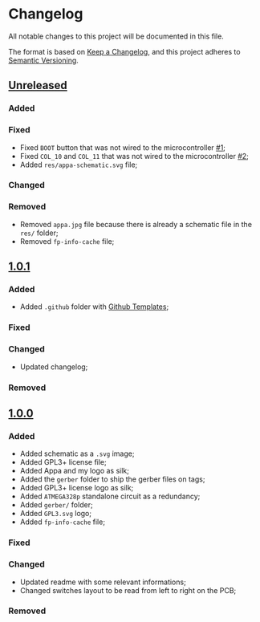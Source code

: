 # Changelog

All notable changes to this project will be documented in this file.

The format is based on [Keep a Changelog](https://keepachangelog.com/en/1.0.0/),
and this project adheres to [Semantic Versioning](https://semver.org/spec/v2.0.0.html).

## [Unreleased]

### Added

### Fixed

* Fixed `BOOT` button that was not wired to the microcontroller [#1](https://github.com/Calebe94/appa-pcb/issues/1);
* Fixed `COL_10` and `COL_11` that was not wired to the microcontroller [#2](https://github.com/Calebe94/appa-pcb/issues/2); 
* Added `res/appa-schematic.svg` file;

### Changed

### Removed

* Removed `appa.jpg` file because there is already a schematic file in the `res/` folder;
* Removed `fp-info-cache` file;

## [1.0.1]

### Added

* Added `.github` folder with [Github Templates](https://docs.github.com/en/communities/using-templates-to-encourage-useful-issues-and-pull-requests/configuring-issue-templates-for-your-repository);

### Fixed

### Changed

* Updated changelog;

### Removed

## [1.0.0]

### Added

* Added schematic as a `.svg` image;
* Added GPL3+ license file;
* Added Appa and my logo as silk;
* Added the `gerber` folder to ship the gerber files on tags;
* Added GPL3+ license logo as silk;
* Added `ATMEGA328p` standalone circuit as a redundancy;
* Added `gerber/` folder;
* Added `GPL3.svg` logo;
* Added `fp-info-cache` file;

### Fixed

### Changed

* Updated readme with some relevant informations;
* Changed switches layout to be read from left to right on the PCB;

### Removed

[unreleased]: https://github.com/Calebe94/appa-pcb/compare/1.0.1...HEAD
[1.0.1]: https://github.com/Calebe94/appa-pcb/compare/1.0.0...1.0.1
[1.0.0]: https://github.com/Calebe94/appa-pcb/releases/tag/1.0.0
